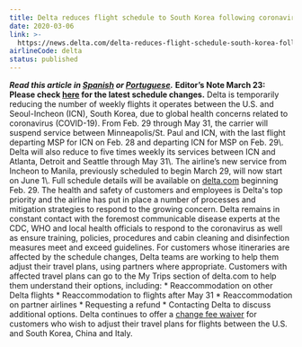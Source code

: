 ```yaml
---
title: Delta reduces flight schedule to South Korea following coronavirus (COVID-19) outbreak
date: 2020-03-06
link: >-
  https://news.delta.com/delta-reduces-flight-schedule-south-korea-following-coronavirus-covid-19-outbreak
airlineCode: delta
status: published
---
```

**_Read this article in [Spanish](https://news.delta.com/delta-reduce-vuelos-corea-del-sur-luego-del-brote-de-coronavirus-covid-19) or [Portuguese](https://news.delta.com/delta-reduz-programacao-de-voos-para-coreia-do-sul-apos-surto-de-coronavirus-covid-19)._** **Editor’s Note March 23: Please check [here](https://news.delta.com/coronavirus-update-changes-our-flying-schedule) for the latest schedule changes.** Delta is temporarily reducing the number of weekly flights it operates between the U.S. and Seoul-Incheon (ICN), South Korea, due to global health concerns related to coronavirus (COVID-19). From Feb. 29 through May 31, the carrier will suspend service between Minneapolis/St. Paul and ICN, with the last flight departing MSP for ICN on Feb. 28 and departing ICN for MSP on Feb. 29\\. Delta will also reduce to five times weekly its services between ICN and Atlanta, Detroit and Seattle through May 31\\. The airline’s new service from Incheon to Manila, previously scheduled to begin March 29, will now start on June 1\\. Full schedule details will be available on [delta.com](https://delta.com/) beginning Feb. 29. The health and safety of customers and employees is Delta's top priority and the airline has put in place a number of processes and mitigation strategies to respond to the growing concern. Delta remains in constant contact with the foremost communicable disease experts at the CDC, WHO and local health officials to respond to the coronavirus as well as ensure training, policies, procedures and cabin cleaning and disinfection measures meet and exceed guidelines. For customers whose itineraries are affected by the schedule changes, Delta teams are working to help them adjust their travel plans, using partners where appropriate. Customers with affected travel plans can go to the My Trips section of delta.com to help them understand their options, including: * Reaccommodation on other Delta flights * Reaccommodation to flights after May 31 * Reaccommodation on partner airlines * Requesting a refund * Contacting Delta to discuss additional options. Delta continues to offer a [change fee waiver](https://news.delta.com/delta-waives-travel-change-fees-italy-and-south-korea-following-coronavirus-outbreak) for customers who wish to adjust their travel plans for flights between the U.S. and South Korea, China and Italy. 

